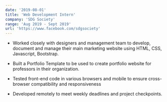 ```yaml
---
date: '2019-08-01'
title: 'Web Development Intern'
company: 'SDG Society'
range: 'Aug 2019 - Sept 2019'
url: 'https://www.facebook.com/sdgsociety'
---
```



- Worked closely with designers and management team to develop, document and manage their main marketing website using HTML, CSS, Javascript, Bootstrap.

- Built a Portfolio Template to be used to create portfolio website for professors in their organization.

- Tested front-end code in various browsers and mobile to ensure cross-browser compatibility and responsiveness

- Developed remotely to meet weekly deadlines and project checkpoints.

